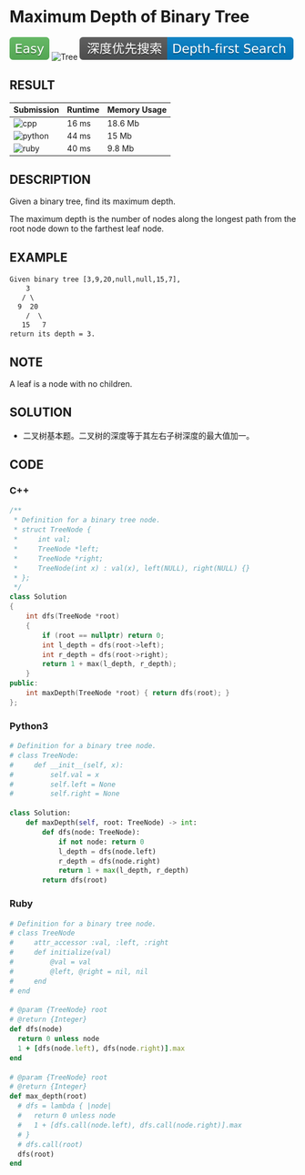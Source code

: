 # Maximum Depth of Binary Tree

![Easy](../../materials/-Easy-5cb85c.svg) ![Tree](../../materials/树-Tree-007ec6.svg) ![Depth--first_Search](../../materials/深度优先搜索-Depth--first_Search-007ec6.svg)

## RESULT

| Submission                                                        | Runtime | Memory Usage |
| ----------------------------------------------------------------- | ------- | ------------ |
| ![cpp](https://img.shields.io/badge/leetcode104-cpp-f34b7d.svg)   | 16 ms   | 18.6 Mb      |
| ![python](https://img.shields.io/badge/leetcode104-py-3572A5.svg) | 44 ms   | 15 Mb        |
| ![ruby](https://img.shields.io/badge/leetcode104-rb-701516.svg)   | 40 ms   | 9.8 Mb       |

## DESCRIPTION

Given a binary tree, find its maximum depth.

The maximum depth is the number of nodes along the longest path from the root node down to the farthest leaf node.

## EXAMPLE

```plain
Given binary tree [3,9,20,null,null,15,7],
    3
   / \
  9  20
    /  \
   15   7
return its depth = 3.
```

## NOTE

A leaf is a node with no children.

## SOLUTION

* 二叉树基本题。二叉树的深度等于其左右子树深度的最大值加一。

## CODE

### C++

```cpp
/**
 * Definition for a binary tree node.
 * struct TreeNode {
 *     int val;
 *     TreeNode *left;
 *     TreeNode *right;
 *     TreeNode(int x) : val(x), left(NULL), right(NULL) {}
 * };
 */
class Solution
{
    int dfs(TreeNode *root)
    {
        if (root == nullptr) return 0;
        int l_depth = dfs(root->left);
        int r_depth = dfs(root->right);
        return 1 + max(l_depth, r_depth);
    }
public:
    int maxDepth(TreeNode *root) { return dfs(root); }
};
```

### Python3

```python
# Definition for a binary tree node.
# class TreeNode:
#     def __init__(self, x):
#         self.val = x
#         self.left = None
#         self.right = None

class Solution:
    def maxDepth(self, root: TreeNode) -> int:
        def dfs(node: TreeNode):
            if not node: return 0
            l_depth = dfs(node.left)
            r_depth = dfs(node.right)
            return 1 + max(l_depth, r_depth)
        return dfs(root)
```

### Ruby

```ruby
# Definition for a binary tree node.
# class TreeNode
#     attr_accessor :val, :left, :right
#     def initialize(val)
#         @val = val
#         @left, @right = nil, nil
#     end
# end

# @param {TreeNode} root
# @return {Integer}
def dfs(node)
  return 0 unless node
  1 + [dfs(node.left), dfs(node.right)].max
end

# @param {TreeNode} root
# @return {Integer}
def max_depth(root)
  # dfs = lambda { |node| 
  #   return 0 unless node
  #   1 + [dfs.call(node.left), dfs.call(node.right)].max
  # }
  # dfs.call(root)
  dfs(root)
end
```